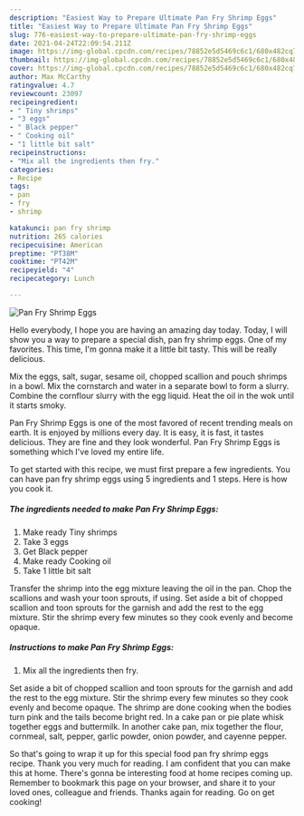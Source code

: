 ```yaml
---
description: "Easiest Way to Prepare Ultimate Pan Fry Shrimp Eggs"
title: "Easiest Way to Prepare Ultimate Pan Fry Shrimp Eggs"
slug: 776-easiest-way-to-prepare-ultimate-pan-fry-shrimp-eggs
date: 2021-04-24T22:09:54.211Z
image: https://img-global.cpcdn.com/recipes/78852e5d5469c6c1/680x482cq70/pan-fry-shrimp-eggs-recipe-main-photo.jpg
thumbnail: https://img-global.cpcdn.com/recipes/78852e5d5469c6c1/680x482cq70/pan-fry-shrimp-eggs-recipe-main-photo.jpg
cover: https://img-global.cpcdn.com/recipes/78852e5d5469c6c1/680x482cq70/pan-fry-shrimp-eggs-recipe-main-photo.jpg
author: Max McCarthy
ratingvalue: 4.7
reviewcount: 23097
recipeingredient:
- " Tiny shrimps"
- "3 eggs"
- " Black pepper"
- " Cooking oil"
- "1 little bit salt"
recipeinstructions:
- "Mix all the ingredients then fry."
categories:
- Recipe
tags:
- pan
- fry
- shrimp

katakunci: pan fry shrimp 
nutrition: 265 calories
recipecuisine: American
preptime: "PT38M"
cooktime: "PT42M"
recipeyield: "4"
recipecategory: Lunch

---
```



![Pan Fry Shrimp Eggs](https://img-global.cpcdn.com/recipes/78852e5d5469c6c1/680x482cq70/pan-fry-shrimp-eggs-recipe-main-photo.jpg)

Hello everybody, I hope you are having an amazing day today. Today, I will show you a way to prepare a special dish, pan fry shrimp eggs. One of my favorites. This time, I'm gonna make it a little bit tasty. This will be really delicious.

Mix the eggs, salt, sugar, sesame oil, chopped scallion and pouch shrimps in a bowl. Mix the cornstarch and water in a separate bowl to form a slurry. Combine the cornflour slurry with the egg liquid. Heat the oil in the wok until it starts smoky.

Pan Fry Shrimp Eggs is one of the most favored of recent trending meals on earth. It is enjoyed by millions every day. It is easy, it is fast, it tastes delicious. They are fine and they look wonderful. Pan Fry Shrimp Eggs is something which I've loved my entire life.


To get started with this recipe, we must first prepare a few ingredients. You can have pan fry shrimp eggs using 5 ingredients and 1 steps. Here is how you cook it.

<!--inarticleads1-->

##### The ingredients needed to make Pan Fry Shrimp Eggs:

1. Make ready  Tiny shrimps
1. Take 3 eggs
1. Get  Black pepper
1. Make ready  Cooking oil
1. Take 1 little bit salt


Transfer the shrimp into the egg mixture leaving the oil in the pan. Chop the scallions and wash your toon sprouts, if using. Set aside a bit of chopped scallion and toon sprouts for the garnish and add the rest to the egg mixture. Stir the shrimp every few minutes so they cook evenly and become opaque. 

<!--inarticleads2-->

##### Instructions to make Pan Fry Shrimp Eggs:

1. Mix all the ingredients then fry.


Set aside a bit of chopped scallion and toon sprouts for the garnish and add the rest to the egg mixture. Stir the shrimp every few minutes so they cook evenly and become opaque. The shrimp are done cooking when the bodies turn pink and the tails become bright red. In a cake pan or pie plate whisk together eggs and buttermilk. In another cake pan, mix together the flour, cornmeal, salt, pepper, garlic powder, onion powder, and cayenne pepper. 

So that's going to wrap it up for this special food pan fry shrimp eggs recipe. Thank you very much for reading. I am confident that you can make this at home. There's gonna be interesting food at home recipes coming up. Remember to bookmark this page on your browser, and share it to your loved ones, colleague and friends. Thanks again for reading. Go on get cooking!
